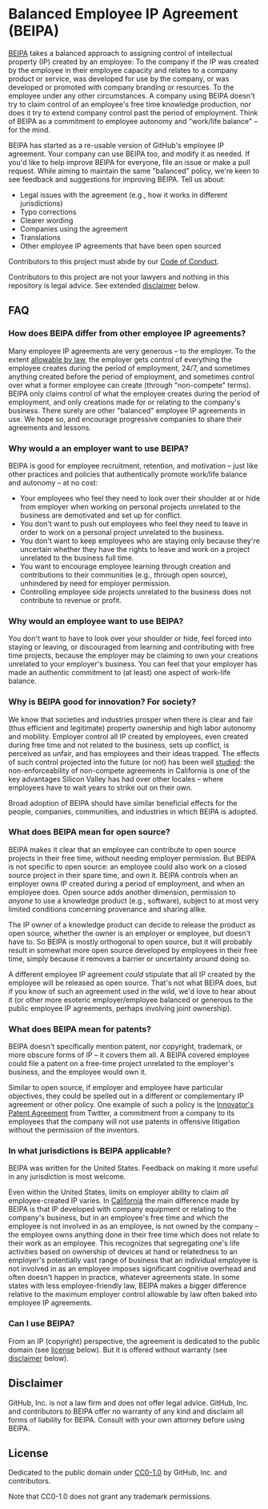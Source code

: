 # Balanced Employee IP Agreement (BEIPA)

[BEIPA](Balanced_Employee_IP_Agreement.md) takes a balanced approach to assigning control of intellectual property (IP) created by an employee: To the company if the IP was created by the employee in their employee capacity and relates to a company product or service, was developed for use by the company, or was developed or promoted with company branding or resources. To the employee under any other circumstances. A company using BEIPA doesn't try to claim control of an employee's free time knowledge production, nor does it try to extend company control past the period of employment. Think of BEIPA as a commitment to employee autonomy and "work/life balance" – for the mind.

BEIPA has started as a re-usable version of GitHub's employee IP agreement. Your company can use BEIPA too, and modify it as needed. If you'd like to help improve BEIPA for everyone, file an issue or make a pull request. While aiming to maintain the same "balanced" policy, we're keen to see feedback and suggestions for improving BEIPA. Tell us about:

* Legal issues with the agreement (e.g., how it works in different jurisdictions)
* Typo corrections
* Clearer wording
* Companies using the agreement
* Translations
* Other employee IP agreements that have been open sourced

Contributors to this project must abide by our [Code of Conduct](CODE_OF_CONDUCT.md).

Contributors to this project are not your lawyers and nothing in this repository is legal advice. See extended [disclaimer](#disclaimer) below.


## FAQ

### How does BEIPA differ from other employee IP agreements?

Many employee IP agreements are very generous – to the employer. To the extent [allowable by law](#in-what-jurisdictions-is-beipa-applicable), the employer gets control of everything the employee creates during the period of employment, 24/7, and sometimes anything created before the period of employment, and sometimes control over what a former employee can create (through "non-compete" terms). BEIPA only claims control of what the employee creates during the period of employment, and only creations made for or relating to the company's business. There surely are other "balanced" employee IP agreements in use. We hope so, and encourage progressive companies to share their agreements and lessons.

### Why would a an employer want to use BEIPA?

BEIPA is good for employee recruitment, retention, and motivation – just like other practices and policies that authentically promote work/life balance and autonomy – at no cost:

* Your employees who feel they need to look over their shoulder at or hide from employer when working on personal projects unrelated to the business are demotivated and set up for conflict.
* You don't want to push out employees who feel they need to leave in order to work on a personal project unrelated to the business.
* You don't want to keep employees who are staying only because they're uncertain whether they have the rights to leave and work on a project unrelated to the business full time.
* You want to encourage employee learning through creation and contributions to their communities (e.g., through open source), unhindered by need for employer permission.
* Controlling employee side projects unrelated to the business does not contribute to revenue or profit.

### Why would an employee want to use BEIPA?

You don't want to have to look over your shoulder or hide, feel forced into staying or leaving, or discouraged from learning and contributing with free time projects, because the employer may be claiming to own your creations unrelated to your employer's business. You can feel that your employer has made an authentic commitment to (at least) one aspect of work-life balance.

### Why is BEIPA good for innovation? For society?

We know that societies and industries prosper when there is clear and fair (thus efficient and legitimate) property ownership and high labor autonomy and mobility. Employer control all IP created by employees, even created during free time and not related to the business, sets up conflict, is perceived as unfair, and has employees and their ideas trapped. The effects of such control projected into the future (or not) has been well [studied](http://webdoc.sub.gwdg.de/ebook/serien/lm/DRUIDwp/10-02.pdf): the non-enforceability of non-compete agreements in California is one of the key advantages Silicon Valley has had over other locales – where employees have to wait years to strike out on their own.

Broad adoption of BEIPA should have similar beneficial effects for the people, companies, communities, and industries in which BEIPA is adopted.

### What does BEIPA mean for open source?

BEIPA makes it clear that an employee can contribute to open source projects in their free time, without needing employer permission. But BEIPA is not specific to open source: an employee could also work on a closed source project in their spare time, and own it. BEIPA controls when an employer owns IP created during a period of employment, and when an employee does. Open source adds another dimension, permission to *anyone* to use a knowledge product (e.g., software), subject to at most very limited conditions concerning provenance and sharing alike.

The IP owner of a knowledge product can decide to release the product as open source, whether the owner is an employer or employee, but doesn't have to. So BEIPA is mostly orthogonal to open source, but it will probably result in somewhat more open source developed by employees in their free time, simply because it removes a barrier or uncertainty around doing so.

A different employee IP agreement *could* stipulate that all IP created by the employee will be released as open source. That's not what BEIPA does, but if you know of such an agreement used in the wild, we'd love to hear about it (or other more esoteric employer/employee balanced or generous to the public employee IP agreements, perhaps involving joint ownership).

### What does BEIPA mean for patents?

BEIPA doesn't specifically mention patent, nor copyright, trademark, or more obscure forms of IP – it covers them all. A BEIPA covered employee could file a patent on a free-time project unrelated to the employer's business, and the employee would own it.

Similar to open source, if employer and employee have particular objectives, they could be spelled out in a different or complementary IP agreement or other policy. One example of such a policy is the [Innovator's Patent Agreement](https://github.com/twitter/innovators-patent-agreement) from Twitter, a commitment from a company to its employees that the company will not use patents in offensive litigation without the permission of the inventors.

### In what jurisdictions is BEIPA applicable?

BEIPA was written for the United States. Feedback on making it more useful in any jurisdiction is most welcome.

Even within the United States, limits on employer ability to claim *all* employee-created IP varies. In [California](http://www.leginfo.ca.gov/cgi-bin/displaycode?section=lab&group=02001-03000&file=2870-2872) the main difference made by BEIPA is that IP developed with company equipment or relating to the company's business, but in an employee's free time and which the employee is not involved in as an employee, is not owned by the company – the employee owns anything done in their free time which does not relate to their work as an employee. This recognizes that segregating one's life activities based on ownership of devices at hand or relatedness to an employer's potentially vast range of business that an individual employee is not involved in as an employee imposes significant cognitive overhead and often doesn't happen in practice, whatever agreements state. In some states with less employee-friendly law, BEIPA makes a bigger difference relative to the maximum employer control allowable by law often baked into employee IP agreements. 

### Can I use BEIPA?

From an IP (copyright) perspective, the agreement is dedicated to the public domain (see [license](#license) below). But it is offered without warranty (see [disclaimer](#disclaimer) below).

## Disclaimer

GitHub, Inc. is not a law firm and does not offer legal advice. GitHub, Inc. and contributors to BEIPA offer no warranty of any kind and disclaim all forms of liability for BEIPA. Consult with your own attorney before using BEIPA.

## License

Dedicated to the public domain under [CC0-1.0](LICENSE.md) by GitHub, Inc. and contributors.

Note that CC0-1.0 does not grant any trademark permissions.

